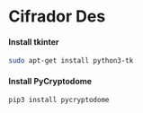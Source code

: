 # Cifrador Des
#### Install tkinter
```sh
sudo apt-get install python3-tk
```
#### Install PyCryptodome
```sh
pip3 install pycryptodome
```